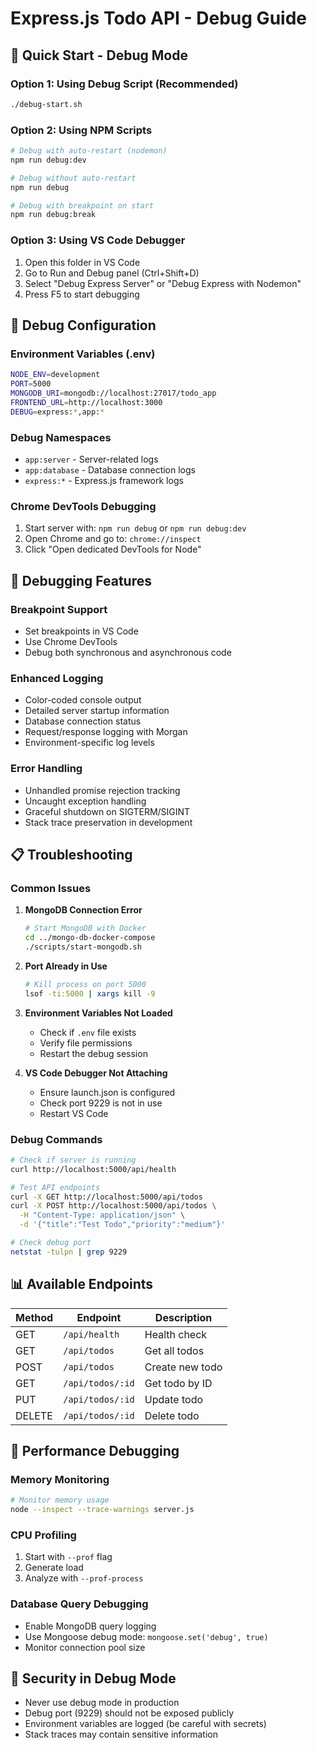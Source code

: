 # Express.js Todo API - Debug Guide

## 🚀 Quick Start - Debug Mode

### Option 1: Using Debug Script (Recommended)
```bash
./debug-start.sh
```

### Option 2: Using NPM Scripts
```bash
# Debug with auto-restart (nodemon)
npm run debug:dev

# Debug without auto-restart
npm run debug

# Debug with breakpoint on start
npm run debug:break
```

### Option 3: Using VS Code Debugger
1. Open this folder in VS Code
2. Go to Run and Debug panel (Ctrl+Shift+D)
3. Select "Debug Express Server" or "Debug Express with Nodemon"
4. Press F5 to start debugging

## 🔧 Debug Configuration

### Environment Variables (.env)
```bash
NODE_ENV=development
PORT=5000
MONGODB_URI=mongodb://localhost:27017/todo_app
FRONTEND_URL=http://localhost:3000
DEBUG=express:*,app:*
```

### Debug Namespaces
- `app:server` - Server-related logs
- `app:database` - Database connection logs
- `express:*` - Express.js framework logs

### Chrome DevTools Debugging
1. Start server with: `npm run debug` or `npm run debug:dev`
2. Open Chrome and go to: `chrome://inspect`
3. Click "Open dedicated DevTools for Node"

## 🐛 Debugging Features

### Breakpoint Support
- Set breakpoints in VS Code
- Use Chrome DevTools
- Debug both synchronous and asynchronous code

### Enhanced Logging
- Color-coded console output
- Detailed server startup information
- Database connection status
- Request/response logging with Morgan
- Environment-specific log levels

### Error Handling
- Unhandled promise rejection tracking
- Uncaught exception handling
- Graceful shutdown on SIGTERM/SIGINT
- Stack trace preservation in development

## 📋 Troubleshooting

### Common Issues

1. **MongoDB Connection Error**
   ```bash
   # Start MongoDB with Docker
   cd ../mongo-db-docker-compose
   ./scripts/start-mongodb.sh
   ```

2. **Port Already in Use**
   ```bash
   # Kill process on port 5000
   lsof -ti:5000 | xargs kill -9
   ```

3. **Environment Variables Not Loaded**
   - Check if `.env` file exists
   - Verify file permissions
   - Restart the debug session

4. **VS Code Debugger Not Attaching**
   - Ensure launch.json is configured
   - Check port 9229 is not in use
   - Restart VS Code

### Debug Commands
```bash
# Check if server is running
curl http://localhost:5000/api/health

# Test API endpoints
curl -X GET http://localhost:5000/api/todos
curl -X POST http://localhost:5000/api/todos \
  -H "Content-Type: application/json" \
  -d '{"title":"Test Todo","priority":"medium"}'

# Check debug port
netstat -tulpn | grep 9229
```

## 📊 Available Endpoints

| Method | Endpoint | Description |
|--------|----------|-------------|
| GET | `/api/health` | Health check |
| GET | `/api/todos` | Get all todos |
| POST | `/api/todos` | Create new todo |
| GET | `/api/todos/:id` | Get todo by ID |
| PUT | `/api/todos/:id` | Update todo |
| DELETE | `/api/todos/:id` | Delete todo |

## 🎯 Performance Debugging

### Memory Monitoring
```bash
# Monitor memory usage
node --inspect --trace-warnings server.js
```

### CPU Profiling
1. Start with `--prof` flag
2. Generate load
3. Analyze with `--prof-process`

### Database Query Debugging
- Enable MongoDB query logging
- Use Mongoose debug mode: `mongoose.set('debug', true)`
- Monitor connection pool size

## 🔐 Security in Debug Mode

- Never use debug mode in production
- Debug port (9229) should not be exposed publicly
- Environment variables are logged (be careful with secrets)
- Stack traces may contain sensitive information